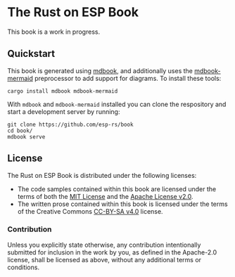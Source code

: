 # The Rust on ESP Book

This book is a work in progress.

## Quickstart

This book is generated using [mdbook], and additionally uses the [mdbook-mermaid] preprocessor to add support for diagrams. To install these tools:

```shell
cargo install mdbook mdbook-mermaid
```

With `mdbook` and `mdbook-mermaid` installed you can clone the respository and start a development server by running:

```shell
git clone https://github.com/esp-rs/book
cd book/
mdbook serve
```

[mdbook]: https://github.com/rust-lang/mdBook
[mdbook-mermaid]: https://github.com/badboy/mdbook-mermaid

## License

The Rust on ESP Book is distributed under the following licenses:

- The code samples contained within this book are licensed under the terms of
  both the [MIT License] and the [Apache License v2.0].
- The written prose contained within this book is licensed under the terms of
  the Creative Commons [CC-BY-SA v4.0] license.

[mit license]: ./LICENSE-MIT
[apache license v2.0]: ./LICENSE-APACHE
[cc-by-sa v4.0]: ./LICENSE-CC-BY-SA

### Contribution

Unless you explicitly state otherwise, any contribution intentionally submitted for inclusion in the
work by you, as defined in the Apache-2.0 license, shall be licensed as above, without any
additional terms or conditions.
